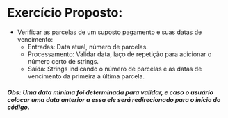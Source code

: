 # Exercício Proposto:
- Verificar as parcelas de um suposto pagamento e suas datas de vencimento:
  - Entradas: Data atual, número de parcelas.
  - Processamento: Validar data, laço de repetição para adicionar o número certo de strings.
  - Saída: Strings indicando o número de parcelas e as datas de vencimento da primeira a última parcela.
  
 ##### Obs: Uma data minima foi determinada para validar, e caso o usuário colocar uma data anterior a essa ele será redirecionado para o início do código.
